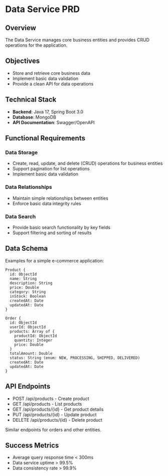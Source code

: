 # Data Service PRD

## Overview

The Data Service manages core business entities and provides CRUD operations for the application.

## Objectives

- Store and retrieve core business data
- Implement basic data validation
- Provide a clean API for data operations

## Technical Stack

- **Backend**: Java 17, Spring Boot 3.0
- **Database**: MongoDB
- **API Documentation**: Swagger/OpenAPI

## Functional Requirements

### Data Storage

- Create, read, update, and delete (CRUD) operations for business entities
- Support pagination for list operations
- Implement basic data validation

### Data Relationships

- Maintain simple relationships between entities
- Enforce basic data integrity rules

### Data Search

- Provide basic search functionality by key fields
- Support filtering and sorting of results

## Data Schema

Examples for a simple e-commerce application:

```
Product {
  id: ObjectId
  name: String
  description: String
  price: Double
  category: String
  inStock: Boolean
  createdAt: Date
  updatedAt: Date
}

Order {
  id: ObjectId
  userId: ObjectId
  products: Array of {
    productId: ObjectId
    quantity: Integer
    price: Double
  }
  totalAmount: Double
  status: String (enum: NEW, PROCESSING, SHIPPED, DELIVERED)
  createdAt: Date
  updatedAt: Date
}
```

## API Endpoints

- POST /api/products - Create product
- GET /api/products - List products
- GET /api/products/{id} - Get product details
- PUT /api/products/{id} - Update product
- DELETE /api/products/{id} - Delete product

Similar endpoints for orders and other entities.

## Success Metrics

- Average query response time < 300ms
- Data service uptime > 99.5%
- Data consistency rate > 99.9%
